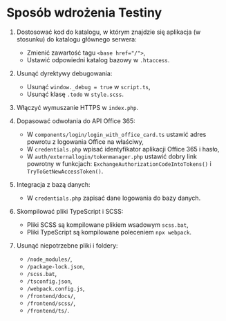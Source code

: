 # Sposób wdrożenia Testiny

1. Dostosować kod do katalogu, w którym znajdzie się aplikacja (w stosunku) do katalogu głównego serwera:
    * Zmienić zawartość tagu `<base href="/">`,
    * Ustawić odpowiedni katalog bazowy w `.htaccess`.

2. Usunąć dyrektywy debugowania:
    * Usunąć `window._debug = true` w `script.ts`,
    * Usunąć klasę `.todo` w `style.scss`.

3. Włączyć wymuszanie HTTPS w `index.php`.

4. Dopasować odwołania do API Office 365:
    * W `components/login/login_with_office_card.ts` ustawić adres powrotu z logowania Office na właściwy,
    * W `credentials.php` wpisać identyfikator aplikacji Office 365 i hasło,
    * W `auth/externallogin/tokenmanager.php` ustawić dobry link powrotny w funkcjach: `ExchangeAuthorizationCodeIntoTokens()` i `TryToGetNewAccessToken()`.

5. Integracja z bazą danych:
    * W `credentials.php` zapisać dane logowania do bazy danych.

6. Skompilować pliki TypeScript i SCSS:
    * Pliki SCSS są kompilowane plikiem wsadowym `scss.bat`,
    * Pliki TypeScript są kompilowane poleceniem `npx webpack`.

7. Usunąć niepotrzebne pliki i foldery:
    * `/node_modules/`,
    * `/package-lock.json`,
    * `/scss.bat`,
    * `/tsconfig.json`,
    * `/webpack.config.js`,
    * `/frontend/docs/`,
    * `/frontend/scss/`,
    * `/frontend/ts/`.